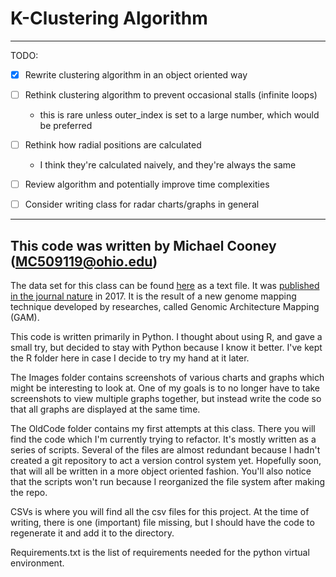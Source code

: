 # K-Clustering Algorithm

---



TODO:

- [x] Rewrite clustering algorithm in an object oriented way
- [ ] Rethink clustering algorithm to prevent occasional stalls (infinite loops)
  - this is rare unless outer_index is set to a large number, which would be preferred
- [ ] Rethink how radial positions are calculated
  - I think they're calculated naively, and they're always the same
- [ ] Review algorithm and potentially improve time complexities
- [ ] Consider writing class for radar charts/graphs in general



---



## This code was written by Michael Cooney (MC509119@ohio.edu)

The data set for this class can be found [here](https://www.ncbi.nlm.nih.gov/geo/query/acc.cgi?acc=GSE64881) as a text file.  It was [published in the journal nature](https://www.ncbi.nlm.nih.gov/pmc/articles/PMC5366070/#!po=5.27638) in 2017.  It is the result of a new genome mapping technique developed by researches, called Genomic Architecture Mapping (GAM).


This code is written primarily in Python.  I thought about using R, and gave a small try, but decided to stay with Python because I know it better.  I've kept the R folder here in case I decide to try my hand at it later.


The Images folder contains screenshots of various charts and graphs which might be interesting to look at.  One of my goals is to no longer have to take screenshots to view multiple graphs together, but instead write the code so that all graphs are displayed at the same time.


The OldCode folder contains my first attempts at this class.  There you will find the code which I'm currently trying to refactor.  It's mostly written as a series of scripts.  Several of the files are almost redundant because I hadn't created a git repository to act a version control system yet.  Hopefully soon, that will all be written in a more object oriented fashion.  You'll also notice that the scripts won't run because I reorganized the file system after making the repo.


CSVs is where you will find all the csv files for this project.  At the time of writing, there is one (important) file missing, but I should have the code to regenerate it and add it to the directory.


Requirements.txt is the list of requirements needed for the python virtual environment.

